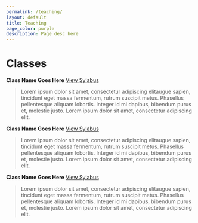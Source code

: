 ```yaml
---
permalink: /teaching/
layout: default
title: Teaching
page_color: purple
description: Page desc here
---
```


# Classes

**Class Name Goes Here** [View Sylabus](www.google.com)

>Lorem ipsum dolor sit amet, consectetur adipiscing elitaugue sapien, tincidunt eget massa fermentum, rutrum suscipit metus. Phasellus pellentesque aliquam lobortis. Integer id mi dapibus, bibendum purus et, molestie justo. Lorem ipsum dolor sit amet, consectetur adipiscing elit.

**Class Name Goes Here** [View Sylabus](www.google.com)

>Lorem ipsum dolor sit amet, consectetur adipiscing elitaugue sapien, tincidunt eget massa fermentum, rutrum suscipit metus. Phasellus pellentesque aliquam lobortis. Integer id mi dapibus, bibendum purus et, molestie justo. Lorem ipsum dolor sit amet, consectetur adipiscing elit.

**Class Name Goes Here** [View Sylabus](www.google.com)

>Lorem ipsum dolor sit amet, consectetur adipiscing elitaugue sapien, tincidunt eget massa fermentum, rutrum suscipit metus. Phasellus pellentesque aliquam lobortis. Integer id mi dapibus, bibendum purus et, molestie justo. Lorem ipsum dolor sit amet, consectetur adipiscing elit.
